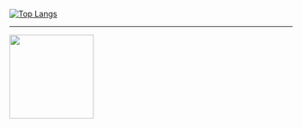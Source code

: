 [![Top Langs](https://github-readme-stats.vercel.app/api/top-langs/?username=w0l6&layout=compact&theme=dark&show_icons=true)](https://github.com/w0l6)

----
 <img height="150em" src="https://github-readme-stats.vercel.app/api?username=w0l6&show_icons=true&hide_border=true&theme=dark"/>
